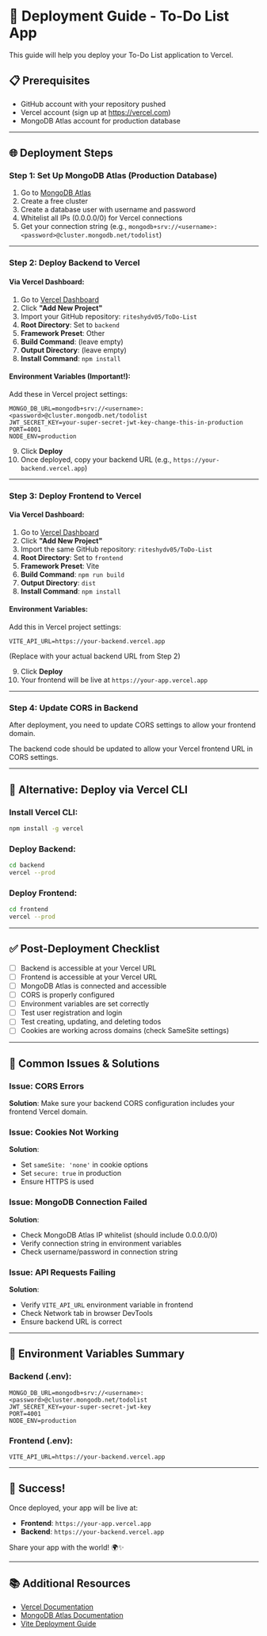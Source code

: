 # 🚀 Deployment Guide - To-Do List App

This guide will help you deploy your To-Do List application to Vercel.

## 📋 Prerequisites

- GitHub account with your repository pushed
- Vercel account (sign up at https://vercel.com)
- MongoDB Atlas account for production database

---

## 🌐 Deployment Steps

### **Step 1: Set Up MongoDB Atlas (Production Database)**

1. Go to [MongoDB Atlas](https://www.mongodb.com/cloud/atlas)
2. Create a free cluster
3. Create a database user with username and password
4. Whitelist all IPs (0.0.0.0/0) for Vercel connections
5. Get your connection string (e.g., `mongodb+srv://<username>:<password>@cluster.mongodb.net/todolist`)

---

### **Step 2: Deploy Backend to Vercel**

#### Via Vercel Dashboard:

1. Go to [Vercel Dashboard](https://vercel.com/dashboard)
2. Click **"Add New Project"**
3. Import your GitHub repository: `riteshydv05/ToDo-List`
4. **Root Directory**: Set to `backend`
5. **Framework Preset**: Other
6. **Build Command**: (leave empty)
7. **Output Directory**: (leave empty)
8. **Install Command**: `npm install`

#### Environment Variables (Important!):
Add these in Vercel project settings:

```
MONGO_DB_URL=mongodb+srv://<username>:<password>@cluster.mongodb.net/todolist
JWT_SECRET_KEY=your-super-secret-jwt-key-change-this-in-production
PORT=4001
NODE_ENV=production
```

9. Click **Deploy**
10. Once deployed, copy your backend URL (e.g., `https://your-backend.vercel.app`)

---

### **Step 3: Deploy Frontend to Vercel**

#### Via Vercel Dashboard:

1. Go to [Vercel Dashboard](https://vercel.com/dashboard)
2. Click **"Add New Project"**
3. Import the same GitHub repository: `riteshydv05/ToDo-List`
4. **Root Directory**: Set to `frontend`
5. **Framework Preset**: Vite
6. **Build Command**: `npm run build`
7. **Output Directory**: `dist`
8. **Install Command**: `npm install`

#### Environment Variables:
Add this in Vercel project settings:

```
VITE_API_URL=https://your-backend.vercel.app
```

(Replace with your actual backend URL from Step 2)

9. Click **Deploy**
10. Your frontend will be live at `https://your-app.vercel.app`

---

### **Step 4: Update CORS in Backend**

After deployment, you need to update CORS settings to allow your frontend domain.

The backend code should be updated to allow your Vercel frontend URL in CORS settings.

---

## 🔧 Alternative: Deploy via Vercel CLI

### Install Vercel CLI:
```bash
npm install -g vercel
```

### Deploy Backend:
```bash
cd backend
vercel --prod
```

### Deploy Frontend:
```bash
cd frontend
vercel --prod
```

---

## ✅ Post-Deployment Checklist

- [ ] Backend is accessible at your Vercel URL
- [ ] Frontend is accessible at your Vercel URL
- [ ] MongoDB Atlas is connected and accessible
- [ ] CORS is properly configured
- [ ] Environment variables are set correctly
- [ ] Test user registration and login
- [ ] Test creating, updating, and deleting todos
- [ ] Cookies are working across domains (check SameSite settings)

---

## 🐛 Common Issues & Solutions

### Issue: CORS Errors
**Solution**: Make sure your backend CORS configuration includes your frontend Vercel domain.

### Issue: Cookies Not Working
**Solution**: 
- Set `sameSite: 'none'` in cookie options
- Set `secure: true` in production
- Ensure HTTPS is used

### Issue: MongoDB Connection Failed
**Solution**: 
- Check MongoDB Atlas IP whitelist (should include 0.0.0.0/0)
- Verify connection string in environment variables
- Check username/password in connection string

### Issue: API Requests Failing
**Solution**: 
- Verify `VITE_API_URL` environment variable in frontend
- Check Network tab in browser DevTools
- Ensure backend URL is correct

---

## 📝 Environment Variables Summary

### Backend (.env):
```
MONGO_DB_URL=mongodb+srv://<username>:<password>@cluster.mongodb.net/todolist
JWT_SECRET_KEY=your-super-secret-jwt-key
PORT=4001
NODE_ENV=production
```

### Frontend (.env):
```
VITE_API_URL=https://your-backend.vercel.app
```

---

## 🎉 Success!

Once deployed, your app will be live at:
- **Frontend**: `https://your-app.vercel.app`
- **Backend**: `https://your-backend.vercel.app`

Share your app with the world! 🌍✨

---

## 📚 Additional Resources

- [Vercel Documentation](https://vercel.com/docs)
- [MongoDB Atlas Documentation](https://docs.atlas.mongodb.com/)
- [Vite Deployment Guide](https://vitejs.dev/guide/static-deploy.html)
